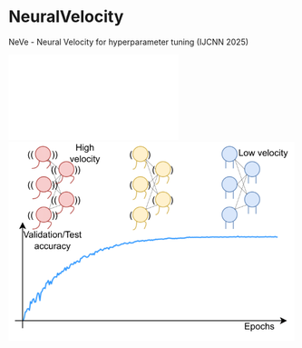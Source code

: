 # NeuralVelocity
NeVe - Neural Velocity for hyperparameter tuning (IJCNN 2025)

![Teaser](assets/teaser.pdf)
![Teaser](assets/teaser.png)

